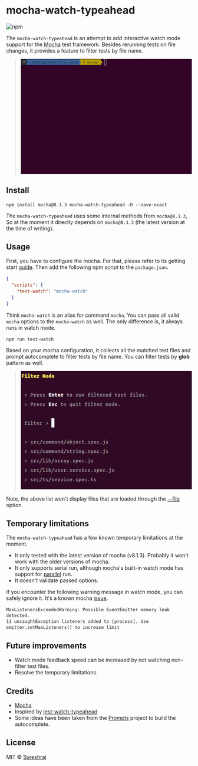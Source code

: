 # mocha-watch-typeahead

![npm](https://img.shields.io/npm/v/mocha-watch-typeahead?color=brightgreen)

The `mocha-watch-typeahead` is an attempt to add interactive
watch mode support for the [Mocha](https://mochajs.org/) test framework. Besides rerunning tests on file changes, it provides a feature to filter tests by file name.

> ![mocha-watch-typeahead in action](https://raw.githubusercontent.com/m-sureshraj/mocha-watch-typeahead/HEAD/media/mocha-watch-in-action.gif 'mocha-watch-typeahead in action')

## Install

```
npm install mocha@8.1.3 mocha-watch-typeahead -D --save-exact
```

The `mocha-watch-typeahead` uses some internal methods from `mocha@8.1.3`, So at the moment
it directly depends on `mocha@8.1.3` (the latest version at the time of writing).

## Usage

First, you have to configure the mocha. For that, please refer to its getting start [guide](https://mochajs.org/#getting-started).
Then add the following npm script to the `package.json`.

```json
{
  "scripts": {
    "test-watch": "mocha-watch"
  }
}
```

Think `mocha-watch` is an alias for command `mocha`.
You can pass all valid `mocha` options to the `mocha-watch` as well.
The only difference is, it always runs in watch mode.

```
npm run test-watch
```

Based on your mocha configuration, it collects all the matched
test files and prompt autocomplete to filter tests by file name.
You can filter tests by **glob** pattern as well.

> ![mocha-watch-typeahead in action](https://raw.githubusercontent.com/m-sureshraj/mocha-watch-typeahead/HEAD/media/filter-mode.png 'filter mode')

Note, the above list won't display files that are loaded
through the [--file](https://mochajs.org/#-file-filedirectoryglob) option.

## Temporary limitations

The `mocha-watch-typeahead` has a few known temporary limitations at the moment.

* It only tested with the latest version of mocha (v8.1.3). Probably it won't work with the older versions of mocha.
* It only supports serial run, although mocha's built-in watch mode has support for [parallel](https://mochajs.org/#-parallel-p) run.
* It doesn't validate passed options.

If you encounter the following warning message in watch mode, you can safely ignore it. It's a known mocha [issue](https://github.com/mochajs/mocha/issues/117).

```
MaxListenersExceededWarning: Possible EventEmitter memory leak detected.
11 uncaughtException listeners added to [process]. Use emitter.setMaxListeners() to increase limit
```

## Future improvements

* Watch mode feedback speed can be increased by not watching non-filter test files.
* Resolve the temporary limitations.

## Credits

* [Mocha](https://mochajs.org/)
* Inspired by [jest-watch-typeahead](https://github.com/jest-community/jest-watch-typeahead)
* Some ideas have been taken from the [Prompts](https://github.com/terkelg/prompts) project to build the autocomplete.

## License

MIT © [Sureshraj](https://github.com/m-sureshraj)
